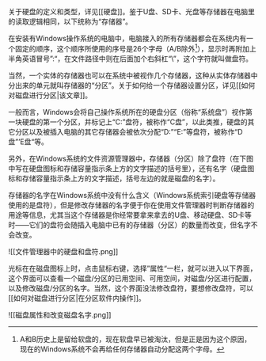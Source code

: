 关于硬盘的定义和类型，详见[[硬盘]]。鉴于U盘、SD卡、光盘等存储器在电脑里的读取逻辑相同，以下统称为“存储器”。

在安装有Windows操作系统的电脑中，电脑接入的所有存储器都会在系统内有一个固定的顺序，这个顺序所使用的序号是26个字母（A/B除外[^软盘]），显示时再附加上半角英语冒号”:“，在文件路径中则在后面加个右斜杠“\\”，这个字符就叫做盘符。

当然，一个实体的存储器也可以在系统中被视作几个存储器，这种从实体存储器中分出来的单元就叫存储器的“分区”。关于如何给一个存储器设置分区，详见[[如何对磁盘进行分区|该文章]]。

一般而言，Windows会将自己操作系统所在的硬盘分区（俗称“系统盘”）视作第一块硬盘的第一个分区，并标记上“C:”盘符，被称作“C盘”，以此类推，硬盘的其它分区以及被插入电脑的其它存储器会被依次分配“D:”“E:”等盘符，被称作“D盘”’E盘“等。

另外，在Windows系统的文件资源管理器中，存储器（分区）除了盘符（在下图中写在硬盘图标和存储容量指示条上方的文字描述的括号里），还有名字（硬盘图标和存储容量指示条上方的文字描述，括号左边的就是磁盘的名字）。

存储器的名字在Windows系统中没有什么含义（Windows系统索引硬盘等存储器使用的是盘符），但是修改存储器的名字便于你在使用文件管理器时判断存储器的用途等信息，尤其当这个存储器是你经常要拿来拿去的U盘、移动硬盘、SD卡等时——它们的盘符会随插入电脑中已有的存储器（分区）的数量而改变，但名字不会改变。

![[文件管理器中的硬盘和盘符.png]]

光标在在磁盘图标上时，点击鼠标右键，选择”属性“一栏，就可以进入以下界面，这个界面可以查看一个磁盘/分区的已用空间、可用空间，对磁盘/分区进行配置，以及修改磁盘/分区的名字。当然，这个界面没法修改盘符，要想修改盘符，可以[[如何对磁盘进行分区|在分区软件内操作]]。

![[磁盘属性和改变磁盘名字.png]]


[^软盘]: A和B历史上是留给软盘的，现在软盘早已被淘汰，但是正是因为这个原因，现在的Windows系统不会再给任何存储器自动分配这两个字母。